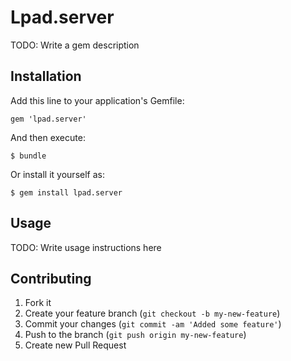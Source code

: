 # Lpad.server

TODO: Write a gem description

## Installation

Add this line to your application's Gemfile:

    gem 'lpad.server'

And then execute:

    $ bundle

Or install it yourself as:

    $ gem install lpad.server

## Usage

TODO: Write usage instructions here

## Contributing

1. Fork it
2. Create your feature branch (`git checkout -b my-new-feature`)
3. Commit your changes (`git commit -am 'Added some feature'`)
4. Push to the branch (`git push origin my-new-feature`)
5. Create new Pull Request
